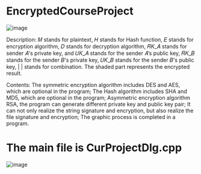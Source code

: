 # EncryptedCourseProject

![image](https://user-images.githubusercontent.com/87640208/197187801-e0b5c567-7baa-4f41-a26b-8fe561f2d0ed.png)

Description: 
𝑀 stands for plaintext, 𝐻 stands for Hash function, 𝐸 stands for encryption algorithm, 𝐷 stands for decryption algorithm, 𝑅𝐾_𝐴  stands for sender 𝐴's private key, and 𝑈𝐾_𝐴 stands for the sender 𝐴’s public key, 𝑅𝐾_𝐵 stands for the sender 𝐵's private key, 𝑈𝐾_𝐵   stands for the sender 𝐵's public key, | | stands for combination. 
The shaded part represents the encrypted result. 

Contents: 
The symmetric encryption algorithm includes DES and AES, which are optional in the program; 
The Hash algorithm includes SHA and MD5, which are optional in the program; 
Asymmetric encryption algorithm RSA, the program can generate different private key and public key pair; 
It can not only realize the string signature and encryption, but also realize the file signature and encryption; 
The graphic process is completed in a program.

# The main file is CurProjectDlg.cpp

![image](https://user-images.githubusercontent.com/87640208/197196279-6766b688-15c2-4688-ab67-96c456e3eb20.png)

